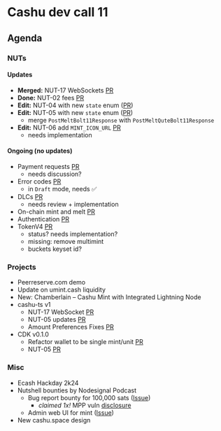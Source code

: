 # Cashu dev call 11


## Agenda
### NUTs
#### Updates
- **Merged:** NUT-17 WebSockets [PR](https://github.com/cashubtc/nuts/pull/98)
- **Done:** NUT-02 fees [PR](https://github.com/cashubtc/nuts/pull/126)
- **Edit:** NUT-04 with new `state` enum ([PR](https://github.com/cashubtc/nuts/pull/141))
- **Edit:** NUT-05 with new `state` enum ([PR](https://github.com/cashubtc/nuts/pull/136))
    - merge `PostMeltBolt11Response` with `PostMeltQuteBolt11Response`
- **Edit:** NUT-06 add `MINT_ICON_URL` [PR](https://github.com/cashubtc/nuts/pull/130)
    - needs implementation

####  Ongoing (no updates)
- Payment requests [PR](https://github.com/cashubtc/nuts/pull/124)
    - needs discussion?
- Error codes [PR](https://github.com/cashubtc/nuts/pull/131)
    - in `Draft` mode, needs ✅
- DLCs [PR](https://github.com/cashubtc/nuts/pull/128)
    - needs review + implementation
- On-chain mint and melt [PR](https://github.com/cashubtc/nuts/pull/107)
- Authentication [PR](https://github.com/cashubtc/nuts/pull/106)
- TokenV4 [PR](https://github.com/cashubtc/nuts/pull/98)
    - status? needs implementation?
    - missing: remove multimint
    - buckets keyset id?


### Projects
- Peerreserve.com demo
- Update on umint.cash liquidity
- New: Chamberlain – Cashu Mint with Integrated Lightning Node
- cashu-ts v1
    - NUT-17 WebSocket [PR](https://github.com/cashubtc/cashu-ts/pull/116)
    - NUT-05 updates [PR](https://github.com/cashubtc/cashu-ts/pull/139)
    - Amount Preferences Fixes [PR](https://github.com/cashubtc/cashu-ts/pull/140)
- CDK v0.1.0
    - Refactor wallet to be single mint/unit [PR](https://github.com/cashubtc/cdk/pull/199)
    - NUT-05 [PR](https://github.com/cashubtc/cdk/pull/201)



### Misc
- Ecash Hackday 2k24
- Nutshell bounties by Nodesignal Podcast
    - Bug report bounty for 100,000 sats ([Issue](https://github.com/cashubtc/nutshell/issues/556))
        - *claimed 1x!* MPP vuln [disclosure](https://gist.github.com/callebtc/247ac8504113863a0088da6023d9ad91)
    - Admin web UI for mint ([Issue](https://github.com/cashubtc/nutshell/issues/556))
- New cashu.space design
